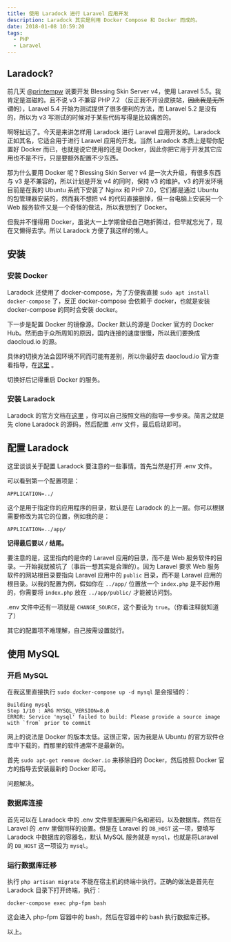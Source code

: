 ```yaml
---
title: 使用 Laradock 进行 Laravel 应用开发
description: Laradock 其实是利用 Docker Compose 和 Docker 而成的。
date: 2018-01-08 10:59:20
tags:
  - PHP
  - Laravel
---
```


## Laradock?

前几天 [@printempw](https://blessing.studio) 说要开发 Blessing Skin Server v4，使用 Laravel 5.5。我肯定是滋磁的。且不说 v3 不兼容 PHP 7.2 （反正我不开设皮肤站，~~因此我是无所谓的~~），Laravel 5.4 开始为测试提供了很多便利的方法，而 Laravel 5.2 是没有的，所以为 v3 写测试的时候对于某些代码写得是比较痛苦的。

啊呀扯远了。今天是来讲怎样用 Laradock 进行 Laravel 应用开发的。Laradock 正如其名，它适合用于进行 Laravel 应用的开发。当然 Laradock 本质上是帮你配置好 Docker 而已，也就是说它使用的还是 Docker，因此你把它用于开发其它应用也不是不行，只是要额外配置不少东西。

那为什么要用 Docker 呢？Blessing Skin Server v4 是一次大升级，有很多东西与 v3 是不兼容的，所以计划是开发 v4 的同时，保持 v3 的维护。v3 的开发环境目前是在我的 Ubuntu 系统下安装了 Nginx 和 PHP 7.0，它们都是通过 Ubuntu 的包管理器安装的，然而我不想把 v4 的代码直接删掉，但一台电脑上安装另一个 Web 服务软件又是一个奇怪的做法，所以我想到了 Docker。

但我并不懂得用 Docker，虽说大一上学期曾经自己瞎折腾过，但早就忘光了，现在又懒得去学。所以 Laradock 方便了我这样的懒人。

## 安装

### 安装 Docker

Laradock 还使用了 docker-compose，为了方便我直接 `sudo apt install docker-compose` 了，反正 docker-compose 会依赖于 docker，也就是安装  docker-compose 的同时会安装 docker。

下一步是配置 Docker 的镜像源。Docker 默认的源是 Docker 官方的 Docker Hub。然而由于众所周知的原因，国内连接的速度很慢，所以我们要换成 daocloud.io 的源。

具体的切换方法会因环境不同而可能有差别，所以你最好去 daocloud.io 官方查看指导，在[这里](https://www.daocloud.io/mirror#accelerator-doc) 。

切换好后记得重启 Docker 的服务。

### 安装 Laradock

Laradock 的官方文档在[这里](http://laradock.io/) ，你可以自己按照文档的指导一步步来。简言之就是先 clone Laradock 的源码，然后配置 .env 文件，最后启动即可。

## 配置 Laradock

这里谈谈关于配置 Laradock 要注意的一些事情。首先当然是打开 .env 文件。

可以看到第一个配置项是：

```
APPLICATION=../
```

这个是用于指定你的应用程序的目录，默认是在 Laradock 的上一层。你可以根据需要修改为其它的位置，例如我的是：

```
APPLICATION=../app/
```

**记得最后要以 `/` 结尾。**

要注意的是，这里指向的是你的 Laravel 应用的目录，而不是 Web 服务软件的目录。一开始我就被坑了（事后一想其实是合理的）。因为 Laravel 要求 Web 服务软件的网站根目录要指向 Laravel 应用中的 `public` 目录，而不是 Laravel 应用的根目录。以我的配置为例，假如你在 `../app/` 位置放一个 `index.php` 是不起作用的，你需要将 `index.php` 放在 `../app/public/` 才能被访问到。

.env 文件中还有一项就是 `CHANGE_SOURCE`，这个要设为 `true`。（你看注释就知道了）

其它的配置项不难理解，自己按需设置就行。

## 使用 MySQL

### 开启 MySQL

在我这里直接执行 `sudo docker-compose up -d mysql` 是会报错的：

```
Building mysql
Step 1/10 : ARG MYSQL_VERSION=8.0
ERROR: Service 'mysql' failed to build: Please provide a source image with `from` prior to commit
```

网上的说法是 Docker 的版本太低。这很正常，因为我是从 Ubuntu 的官方软件仓库中下载的，而那里的软件通常不是最新的。

首先 `sudo apt-get remove docker.io` 来移除旧的 Docker，然后按照 Docker 官方的指导去安装最新的 Docker 即可。

问题解决。

### 数据库连接

首先可以在 Laradock 中的 .env 文件里配置用户名和密码，以及数据库。然后在 Laravel 的 .env 里做同样的设置。但是在 Laravel 的 `DB_HOST` 这一项，要填写 Laradock 中数据库的容器名，默认 MySQL 服务就是 `mysql`，也就是将Laravel 的 `DB_HOST` 这一项设为 `mysql`。

### 运行数据库迁移

执行 `php artisan migrate` 不能在宿主机的终端中执行。正确的做法是首先在 Laradock 目录下打开终端，执行：

```shell
docker-compose exec php-fpm bash
```

这会进入 php-fpm 容器中的 bash，然后在容器中的 bash 执行数据库迁移。

以上。

